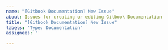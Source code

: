 ```yaml
---
name: "[Gitbook Documentation] New Issue"
about: Issues for creating or editing Gitbook Documentation
title: "[Gitbook Documentation] New Issue"
labels: 'Type: Documentation'
assignees: ''

---
```



